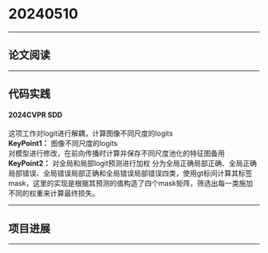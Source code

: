 # 20240510

---

## 论文阅读  


---

## 代码实践

#### 2024CVPR SDD
这项工作对logit进行解耦，计算图像不同尺度的logits  
**KeyPoint1：** 图像不同尺度的logits  
对模型进行修改，在前向传播时计算并保存不同尺度池化的特征图备用  
**KeyPoint2：** 对全局和局部logit预测进行加权
分为全局正确局部正确、全局正确局部错误、全局错误局部正确和全局错误局部错误四类，使用gt标间计算其标签mask，这里的实现是根据其预测的值构造了四个mask矩阵，筛选出每一类施加不同的权重来计算最终损失。

---

## 项目进展

---
